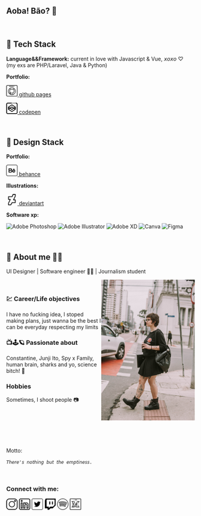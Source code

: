 ## Aoba! Bão? 👋

<br/>

## 💾 Tech Stack 

__Language&&Framework:__ current in love with Javascript & Vue, 𝘹𝘰𝘹𝘰 ♡
<br/>
(my exs are PHP/Laravel, Java & Python)

__Portfolio:__

[<img src="./src/github.svg" width="30" alt="Github" /> github pages](https://tocrossbridge.github.io)

[<img src="./src/codepen.svg" width="30" alt="Codepen" /> codepen](https://codepen.io/bridgetocross)



<br/>

## 🍩 Design Stack

__Portfolio:__ 

[<img src="./src/behance.svg" width="30" alt="Behance" /> behance](https://www.behance.net/bridgetocross)


__Illustrations:__

[<img src="./src/deviantart.svg" width="30" alt="Deviantart" /> deviantart](https://www.deviantart.com/losingmybridge)

__Software xp:__

![Adobe Photoshop](https://img.shields.io/badge/adobe%20photoshop-%2331A8FF.svg?style=for-the-badge&logo=adobe%20photoshop&logoColor=white)
![Adobe Illustrator](https://img.shields.io/badge/adobe%20illustrator-%23FF9A00.svg?style=for-the-badge&logo=adobe%20illustrator&logoColor=white)
![Adobe XD](https://img.shields.io/badge/Adobe%20XD-470137?style=for-the-badge&logo=Adobe%20XD&logoColor=#FF61F6)
![Canva](https://img.shields.io/badge/Canva-%2300C4CC.svg?style=for-the-badge&logo=Canva&logoColor=white)
![Figma](https://img.shields.io/badge/figma-%23F24E1E.svg?style=for-the-badge&logo=figma&logoColor=white)




<br/>

## 🌸 About me 🦕🌠

UI Designer | Software engineer 🌱🐛 | Journalism student

<img align="right" width="250" src="./src/selfie.jpg">

<br/>

### 💹 Career/Life objectives
I have no fucking idea, I stoped making plans, just wanna be the best I can be everyday respecting my limits


### 📺🕹️🪐 Passionate about
Constantine, Junji Ito, Spy x Family, human brain, sharks and yo, science bitch! 🦈

### Hobbies
Sometimes, I shoot people 📷

<br/>
<br/>
<br/>
<br/>
<br/>

Motto:
```
𝘛𝘩𝘦𝘳𝘦'𝘴 𝘯𝘰𝘵𝘩𝘪𝘯𝘨 𝘣𝘶𝘵 𝘵𝘩𝘦 𝘦𝘮𝘱𝘵𝘪𝘯𝘦𝘴𝘴.
```
<br/>

### Connect with me:
[<img src="./src/insta.svg" width="30" alt="Instagram" />](https://www.instagram.com/bridgetocross/)
[<img src="./src/linkedin.svg" width="30" alt="LinkedIn" />](https://www.linkedin.com/in/btrz/)
[<img src="./src/twitter.svg" width="30" alt="Twitter" />](https://twitter.com/tocrossbridge)
[<img src="./src/twitch.svg" width="30" alt="Twitch" />](https://m.twitch.tv/bridgetocross)
[<img src="./src/spotify.svg" width="30" alt="Spotify" />](https://open.spotify.com/user/22agzvjyx4zninl5oba3tfcty?si=57d6fa61699c4dad)
[<img src="./src/medium.svg" width="30" alt="Medium" />](medium.com/@bridgetocross)
